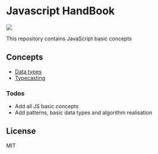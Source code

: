 # Javascript HandBook

![](https://upload.wikimedia.org/wikipedia/commons/9/99/Unofficial_JavaScript_logo_2.svg)

This repository contains JavaScript basic concepts

## Concepts

-   [Data types](1-concepts/1-data-types.js)
-   [Typecasting](1-concepts/2-type-casting.js)

### Todos

-   Add all JS basic concepts
-   Add patterns, basic data types and algorithm realisation

## License

MIT
